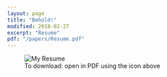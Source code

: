 ```yaml
---
layout: page
title: "Behold!"
modified: 2018-02-27
excerpt: "Resume"
pdf: "/papers/Resume.pdf"
---
```


<figure>
  <img src="{{ site.url }}/images/resume.jpg" alt="My Resume">
  <figcaption>To download: open in PDF using the icon above</figcaption>
</figure>



